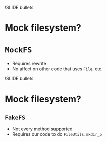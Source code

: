 !SLIDE bullets
# Mock filesystem?
# `MockFS`
* Requires rewrite
* No affect on other code that uses `File`, etc.

!SLIDE bullets
# Mock filesystem?
## `FakeFS`
* Not every method supported
* Requires our code to do `FileUtils.mkdir_p`

